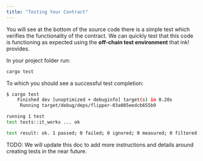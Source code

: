 ```yaml
---
title: "Testing Your Contract"
---
```


You will see at the bottom of the source code there is a simple test which verifies the functionality of the contract. We can quickly test that this code is functioning as expected using the **off-chain test environment** that ink! provides.

In your project folder run:

```bash
cargo test
```

To which you should see a successful test completion:

```bash
$ cargo test
    Finished dev [unoptimized + debuginfo] target(s) in 0.20s
     Running target/debug/deps/flipper-03a085eedcb655b9

running 1 test
test tests::it_works ... ok

test result: ok. 1 passed; 0 failed; 0 ignored; 0 measured; 0 filtered out
```

TODO: We will update this doc to add more instructions and details around creating tests in the near future.
